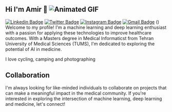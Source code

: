 ## Hi I'm Amir 👋 ![Animated GIF](https://user-images.githubusercontent.com/74038190/212284115-f47cd8ff-2ffb-4b04-b5bf-4d1c14c0247f.gif)

[![Linkedin Badge](https://img.shields.io/badge/-AmirDeghatipour-blue?style=flat&logo=Linkedin&logoColor=white&link=https://www.linkedin.com/in/amirdeghatipour/)](https://www.linkedin.com/in/amirdeghatipour/)
[![Twitter Badge](https://img.shields.io/badge/-@AmirDeghatipour-1ca0f1?style=flat&labelColor=1ca0f1&logo=twitter&logoColor=white&link=https://twitter.com/deghatipour)](https://x.com/AmirDeghatipour)
[![Instagram Badge](https://img.shields.io/badge/-@a.deghatipour-purple?style=flat&logo=instagram&logoColor=white&link=https://www.instagram.com/a.deghatipour/)](https://www.instagram.com/a.deghatipour/)
[![Gmail Badge](https://img.shields.io/badge/-a.deghatipour-c14438?style=flat&logo=Gmail&logoColor=white&link=mailto:a.deghatipour@gmail.com)](mailto:a.deghatipour@gmail.com)
()
Welcome to my profile! I'm a machine learning and deep learning enthusiast with a passion for applying these technologies to improve healthcare outcomes. With a Masters degree in Medical Informaticst from Tehran University of Medical Sciences (TUMS), I'm dedicated to exploring the potential of AI in medicine.

I love cycling, camping and photographing

## Collaboration
I'm always looking for like-minded individuals to collaborate on projects that can make a meaningful impact in the medical community. If you're interested in exploring the intersection of machine learning, deep learning and medicine, let's connect!
